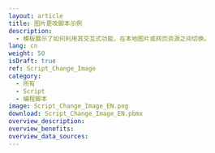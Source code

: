 ```yaml
---
layout: article
title: 图片更改脚本示例
description: 
  - 模板展示了如何利用其交互式功能，在本地图片或网页资源之间切换。
lang: cn
weight: 50
isDraft: true
ref: Script_Change_Image
category:
  - 所有
  - Script
  - 编程脚本
image: Script_Change_Image_EN.png
download: Script_Change_Image_EN.pbmx
overview_description:
overview_benefits:
overview_data_sources:
---
```

